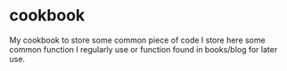cookbook
========

My cookbook to store some common piece of code
I store here some common function I regularly use or function found in books/blog for later use.
